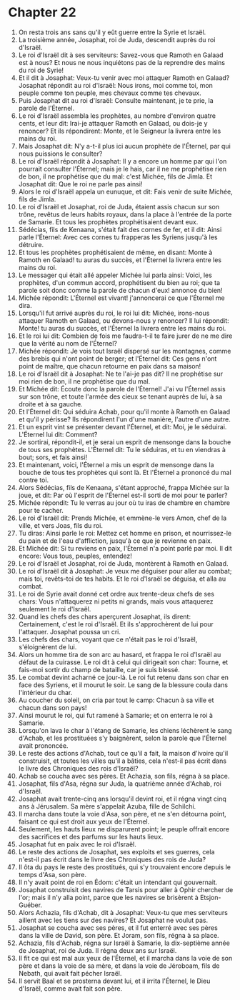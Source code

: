 # Chapter 22

1. On resta trois ans sans qu'il y eût guerre entre la Syrie et Israël.
2. La troisième année, Josaphat, roi de Juda, descendit auprès du roi d'Israël.
3. Le roi d'Israël dit à ses serviteurs: Savez-vous que Ramoth en Galaad est à nous? Et nous ne nous inquiétons pas de la reprendre des mains du roi de Syrie!
4. Et il dit à Josaphat: Veux-tu venir avec moi attaquer Ramoth en Galaad? Josaphat répondit au roi d'Israël: Nous irons, moi comme toi, mon peuple comme ton peuple, mes chevaux comme tes chevaux.
5. Puis Josaphat dit au roi d'Israël: Consulte maintenant, je te prie, la parole de l'Éternel.
6. Le roi d'Israël assembla les prophètes, au nombre d'environ quatre cents, et leur dit: Irai-je attaquer Ramoth en Galaad, ou dois-je y renoncer? Et ils répondirent: Monte, et le Seigneur la livrera entre les mains du roi.
7. Mais Josaphat dit: N'y a-t-il plus ici aucun prophète de l'Éternel, par qui nous puissions le consulter?
8. Le roi d'Israël répondit à Josaphat: Il y a encore un homme par qui l'on pourrait consulter l'Éternel; mais je le hais, car il ne me prophétise rien de bon, il ne prophétise que du mal: c'est Michée, fils de Jimla. Et Josaphat dit: Que le roi ne parle pas ainsi!
9. Alors le roi d'Israël appela un eunuque, et dit: Fais venir de suite Michée, fils de Jimla.
10. Le roi d'Israël et Josaphat, roi de Juda, étaient assis chacun sur son trône, revêtus de leurs habits royaux, dans la place à l'entrée de la porte de Samarie. Et tous les prophètes prophétisaient devant eux.
11. Sédécias, fils de Kenaana, s'était fait des cornes de fer, et il dit: Ainsi parle l'Éternel: Avec ces cornes tu frapperas les Syriens jusqu'à les détruire.
12. Et tous les prophètes prophétisaient de même, en disant: Monte à Ramoth en Galaad! tu auras du succès, et l'Éternel la livrera entre les mains du roi.
13. Le messager qui était allé appeler Michée lui parla ainsi: Voici, les prophètes, d'un commun accord, prophétisent du bien au roi; que ta parole soit donc comme la parole de chacun d'eux! annonce du bien!
14. Michée répondit: L'Éternel est vivant! j'annoncerai ce que l'Éternel me dira.
15. Lorsqu'il fut arrivé auprès du roi, le roi lui dit: Michée, irons-nous attaquer Ramoth en Galaad, ou devons-nous y renoncer? Il lui répondit: Monte! tu auras du succès, et l'Éternel la livrera entre les mains du roi.
16. Et le roi lui dit: Combien de fois me faudra-t-il te faire jurer de ne me dire que la vérité au nom de l'Éternel?
17. Michée répondit: Je vois tout Israël dispersé sur les montagnes, comme des brebis qui n'ont point de berger; et l'Éternel dit: Ces gens n'ont point de maître, que chacun retourne en paix dans sa maison!
18. Le roi d'Israël dit à Josaphat: Ne te l'ai-je pas dit? Il ne prophétise sur moi rien de bon, il ne prophétise que du mal.
19. Et Michée dit: Écoute donc la parole de l'Éternel! J'ai vu l'Éternel assis sur son trône, et toute l'armée des cieux se tenant auprès de lui, à sa droite et à sa gauche.
20. Et l'Éternel dit: Qui séduira Achab, pour qu'il monte à Ramoth en Galaad et qu'il y périsse? Ils répondirent l'un d'une manière, l'autre d'une autre.
21. Et un esprit vint se présenter devant l'Éternel, et dit: Moi, je le séduirai. L'Éternel lui dit: Comment?
22. Je sortirai, répondit-il, et je serai un esprit de mensonge dans la bouche de tous ses prophètes. L'Éternel dit: Tu le séduiras, et tu en viendras à bout; sors, et fais ainsi!
23. Et maintenant, voici, l'Éternel a mis un esprit de mensonge dans la bouche de tous tes prophètes qui sont là. Et l'Éternel a prononcé du mal contre toi.
24. Alors Sédécias, fils de Kenaana, s'étant approché, frappa Michée sur la joue, et dit: Par où l'esprit de l'Éternel est-il sorti de moi pour te parler?
25. Michée répondit: Tu le verras au jour où tu iras de chambre en chambre pour te cacher.
26. Le roi d'Israël dit: Prends Michée, et emmène-le vers Amon, chef de la ville, et vers Joas, fils du roi.
27. Tu diras: Ainsi parle le roi: Mettez cet homme en prison, et nourrissez-le du pain et de l'eau d'affliction, jusqu'à ce que je revienne en paix.
28. Et Michée dit: Si tu reviens en paix, l'Éternel n'a point parlé par moi. Il dit encore: Vous tous, peuples, entendez!
29. Le roi d'Israël et Josaphat, roi de Juda, montèrent à Ramoth en Galaad.
30. Le roi d'Israël dit à Josaphat: Je veux me déguiser pour aller au combat; mais toi, revêts-toi de tes habits. Et le roi d'Israël se déguisa, et alla au combat.
31. Le roi de Syrie avait donné cet ordre aux trente-deux chefs de ses chars: Vous n'attaquerez ni petits ni grands, mais vous attaquerez seulement le roi d'Israël.
32. Quand les chefs des chars aperçurent Josaphat, ils dirent: Certainement, c'est le roi d'Israël. Et ils s'approchèrent de lui pour l'attaquer. Josaphat poussa un cri.
33. Les chefs des chars, voyant que ce n'était pas le roi d'Israël, s'éloignèrent de lui.
34. Alors un homme tira de son arc au hasard, et frappa le roi d'Israël au défaut de la cuirasse. Le roi dit à celui qui dirigeait son char: Tourne, et fais-moi sortir du champ de bataille, car je suis blessé.
35. Le combat devint acharné ce jour-là. Le roi fut retenu dans son char en face des Syriens, et il mourut le soir. Le sang de la blessure coula dans l'intérieur du char.
36. Au coucher du soleil, on cria par tout le camp: Chacun à sa ville et chacun dans son pays!
37. Ainsi mourut le roi, qui fut ramené à Samarie; et on enterra le roi à Samarie.
38. Lorsqu'on lava le char à l'étang de Samarie, les chiens léchèrent le sang d'Achab, et les prostituées s'y baignèrent, selon la parole que l'Éternel avait prononcée.
39. Le reste des actions d'Achab, tout ce qu'il a fait, la maison d'ivoire qu'il construisit, et toutes les villes qu'il a bâties, cela n'est-il pas écrit dans le livre des Chroniques des rois d'Israël?
40. Achab se coucha avec ses pères. Et Achazia, son fils, régna à sa place.
41. Josaphat, fils d'Asa, régna sur Juda, la quatrième année d'Achab, roi d'Israël.
42. Josaphat avait trente-cinq ans lorsqu'il devint roi, et il régna vingt cinq ans à Jérusalem. Sa mère s'appelait Azuba, fille de Schilchi.
43. Il marcha dans toute la voie d'Asa, son père, et ne s'en détourna point, faisant ce qui est droit aux yeux de l'Éternel.
44. Seulement, les hauts lieux ne disparurent point; le peuple offrait encore des sacrifices et des parfums sur les hauts lieux.
45. Josaphat fut en paix avec le roi d'Israël.
46. Le reste des actions de Josaphat, ses exploits et ses guerres, cela n'est-il pas écrit dans le livre des Chroniques des rois de Juda?
47. Il ôta du pays le reste des prostitués, qui s'y trouvaient encore depuis le temps d'Asa, son père.
48. Il n'y avait point de roi en Édom: c'était un intendant qui gouvernait.
49. Josaphat construisit des navires de Tarsis pour aller à Ophir chercher de l'or; mais il n'y alla point, parce que les navires se brisèrent à Etsjon-Guéber.
50. Alors Achazia, fils d'Achab, dit à Josaphat: Veux-tu que mes serviteurs aillent avec les tiens sur des navires? Et Josaphat ne voulut pas.
51. Josaphat se coucha avec ses pères, et il fut enterré avec ses pères dans la ville de David, son père. Et Joram, son fils, régna à sa place.
52. Achazia, fils d'Achab, régna sur Israël à Samarie, la dix-septième année de Josaphat, roi de Juda. Il régna deux ans sur Israël.
53. Il fit ce qui est mal aux yeux de l'Éternel, et il marcha dans la voie de son père et dans la voie de sa mère, et dans la voie de Jéroboam, fils de Nebath, qui avait fait pécher Israël.
54. Il servit Baal et se prosterna devant lui, et il irrita l'Éternel, le Dieu d'Israël, comme avait fait son père.

